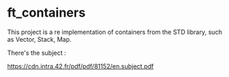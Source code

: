 # ft_containers

This project is a re implementation of containers from the STD library, such as Vector, Stack, Map. 

There's the subject : 

https://cdn.intra.42.fr/pdf/pdf/81152/en.subject.pdf
